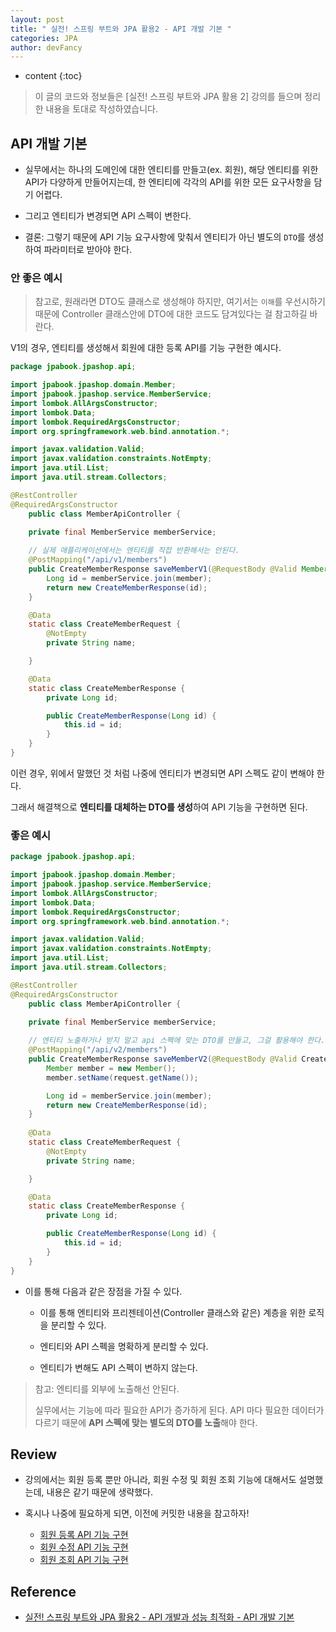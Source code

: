 ```yaml
---
layout: post
title: " 실전! 스프링 부트와 JPA 활용2 - API 개발 기본 "
categories: JPA
author: devFancy
---
```

* content
{:toc}

> 이 글의 코드와 정보들은 [실전! 스프링 부트와 JPA 활용 2] 강의를 들으며 정리한 내용을 토대로 작성하였습니다.

## API 개발 기본

* 실무에서는 하나의 도메인에 대한 엔티티를 만들고(ex. 회원), 해당 엔티티를 위한 API가 다양하게 만들어지는데, 한 엔티티에 각각의 API를 위한 모든 요구사항을 담기 어렵다.

* 그리고 엔티티가 변경되면 API 스펙이 변한다.

* 결론: 그렇기 때문에 API 기능 요구사항에 맞춰서 엔티티가 아닌 별도의 `DTO`를 생성하여 파라미터로 받아야 한다.

### 안 좋은 예시

> 참고로, 원래라면 DTO도 클래스로 생성해야 하지만, 여기서는 `이해`를 우선시하기 때문에 Controller 클래스안에 DTO에 대한 코드도 담겨있다는 걸 참고하길 바란다.

V1의 경우, 엔티티를 생성해서 회원에 대한 등록 API를 기능 구현한 예시다.

```java
package jpabook.jpashop.api;

import jpabook.jpashop.domain.Member;
import jpabook.jpashop.service.MemberService;
import lombok.AllArgsConstructor;
import lombok.Data;
import lombok.RequiredArgsConstructor;
import org.springframework.web.bind.annotation.*;

import javax.validation.Valid;
import javax.validation.constraints.NotEmpty;
import java.util.List;
import java.util.stream.Collectors;

@RestController
@RequiredArgsConstructor
    public class MemberApiController {

    private final MemberService memberService;
    
    // 실제 애플리케이션에서는 엔티티를 직접 반환해서는 안된다.
    @PostMapping("/api/v1/members")
    public CreateMemberResponse saveMemberV1(@RequestBody @Valid Member member) {
        Long id = memberService.join(member);
        return new CreateMemberResponse(id);
    }

    @Data
    static class CreateMemberRequest {
        @NotEmpty
        private String name;

    }

    @Data
    static class CreateMemberResponse {
        private Long id;

        public CreateMemberResponse(Long id) {
            this.id = id;
        }
    }
}
```

이런 경우, 위에서 말했던 것 처럼 나중에 엔티티가 변경되면 API 스펙도 같이 변해야 한다.

그래서 해결책으로 **엔티티를 대체하는 DTO를 생성**하여 API 기능을 구현하면 된다.

### 좋은 예시

```java
package jpabook.jpashop.api;

import jpabook.jpashop.domain.Member;
import jpabook.jpashop.service.MemberService;
import lombok.AllArgsConstructor;
import lombok.Data;
import lombok.RequiredArgsConstructor;
import org.springframework.web.bind.annotation.*;

import javax.validation.Valid;
import javax.validation.constraints.NotEmpty;
import java.util.List;
import java.util.stream.Collectors;

@RestController
@RequiredArgsConstructor
    public class MemberApiController {

    private final MemberService memberService;
    
    // 엔티티 노출하거나 받지 말고 api 스펙에 맞는 DTO를 만들고, 그걸 활용해야 한다.
    @PostMapping("/api/v2/members")
    public CreateMemberResponse saveMemberV2(@RequestBody @Valid CreateMemberRequest request) {
        Member member = new Member();
        member.setName(request.getName());

        Long id = memberService.join(member);
        return new CreateMemberResponse(id);
    }
    
    @Data
    static class CreateMemberRequest {
        @NotEmpty
        private String name;

    }

    @Data
    static class CreateMemberResponse {
        private Long id;

        public CreateMemberResponse(Long id) {
            this.id = id;
        }
    }
}
```

* 이를 통해 다음과 같은 장점을 가질 수 있다.

  * 이를 통해 엔티티와 프리젠테이션(Controller 클래스와 같은) 계층을 위한 로직을 분리할 수 있다.

  * 엔티티와 API 스펙을 명확하게 분리할 수 있다.

  * 엔티티가 변해도 API 스펙이 변하지 않는다.

> 참고: 엔티티를 외부에 노출해선 안된다.
>
> 실무에서는 기능에 따라 필요한 API가 증가하게 된다. API 마다 필요한 데이터가 다르기 때문에 **API 스펙에 맞는 별도의 DTO를 노출**해야 한다.


## Review

* 강의에서는 회원 등록 뿐만 아니라, 회원 수정 및 회원 조회 기능에 대해서도 설명했는데, 내용은 같기 때문에 생략했다.

* 혹시나 나중에 필요하게 되면, 이전에 커밋한 내용을 참고하자!

  * [회원 등록 API 기능 구현](https://github.com/devFancy/jpashop/commit/615b257fa73131c126af33892ead72311e925cfd)
  * [회원 수정 API 기능 구현](https://github.com/devFancy/jpashop/commit/55e2d5e49ae24acafa548f0c2f73c503d5a4f219)
  * [회원 조회 API 기능 구현](https://github.com/devFancy/jpashop/commit/2ca4f9bd14fb7c5d1dffcb4f9dd675d1e82426d3)

## Reference

* [실전! 스프링 부트와 JPA 활용2 - API 개발과 성능 최적화 - API 개발 기본](https://www.inflearn.com/course/%EC%8A%A4%ED%94%84%EB%A7%81%EB%B6%80%ED%8A%B8-JPA-API%EA%B0%9C%EB%B0%9C-%EC%84%B1%EB%8A%A5%EC%B5%9C%EC%A0%81%ED%99%94/dashboard)